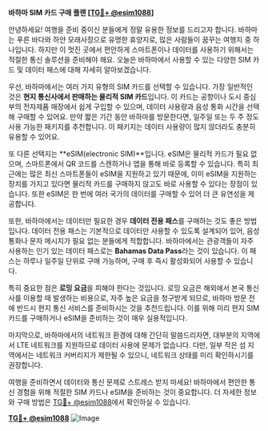 **바하마 SIM 카드 구매 플랜 [[TG💪+ @esim1088](https://t.me/s/esim1088)]**

안녕하세요! 여행을 준비 중이신 분들에게 정말 유용한 정보를 드리고자 합니다. 바하마는 푸른 바다와 하얀 모래사장으로 유명한 휴양지로, 많은 사람들이 꿈꾸는 여행지 중 하나입니다. 하지만 이 멋진 곳에서 편안하게 스마트폰이나 데이터를 사용하기 위해서는 적절한 통신 솔루션을 준비해야 해요. 오늘은 바하마에서 사용할 수 있는 다양한 SIM 카드 및 데이터 패스에 대해 자세히 알아보겠습니다.

우선, 바하마에서는 여러 가지 유형의 SIM 카드를 선택할 수 있습니다. 가장 일반적인 것은 **현지 통신사에서 판매하는 물리적 SIM 카드**입니다. 이 카드는 공항이나 도시 중심부의 전자제품 매장에서 쉽게 구입할 수 있으며, 데이터 사용량과 음성 통화 시간을 선택해 구매할 수 있어요. 만약 짧은 기간 동안 바하마를 방문한다면, 일주일 또는 두 주 정도 사용 가능한 패키지를 추천합니다. 이 패키지는 데이터 사용량이 많지 않더라도 충분히 유용할 수 있어요.

또 다른 선택지는 **eSIM(electronic SIM)**입니다. eSIM은 물리적 카드가 필요 없으며, 스마트폰에서 QR 코드를 스캔하거나 앱을 통해 바로 등록할 수 있습니다. 특히 최근에는 많은 최신 스마트폰들이 eSIM을 지원하고 있기 때문에, 이미 eSIM을 지원하는 장치를 가지고 있다면 물리적 카드를 구매하지 않고도 바로 사용할 수 있다는 장점이 있습니다. 또한 eSIM은 한 번에 여러 국가의 데이터를 구매할 수 있어 더 큰 유연성을 제공합니다.

또한, 바하마에서는 데이터만 필요한 경우 **데이터 전용 패스**를 구매하는 것도 좋은 방법입니다. 데이터 전용 패스는 기본적으로 데이터만 사용할 수 있도록 설계되어 있어, 음성 통화나 문자 메시지가 필요 없는 분들에게 적합합니다. 바하마에서는 관광객들이 자주 사용하는 인기 있는 데이터 패스로는 **Bahamas Data Pass**라는 것이 있습니다. 이 패스는 하루나 일주일 단위로 구매 가능하며, 구매 후 즉시 활성화되어 사용할 수 있습니다.

특히 중요한 점은 **로밍 요금**을 피해야 한다는 것입니다. 로밍 요금은 해외에서 본국 통신사를 이용할 때 발생하는 비용으로, 자주 높은 요금을 청구받게 되므로, 바하마 방문 전에 반드시 현지 통신 서비스를 준비하시는 것을 추천드립니다. 이를 위해 미리 현지 SIM 카드를 구매하거나 eSIM을 준비하는 것이 매우 실용적입니다.

마지막으로, 바하마에서의 네트워크 환경에 대해 간단히 말씀드리자면, 대부분의 지역에서 LTE 네트워크를 지원하므로 데이터 사용에 문제가 없습니다. 다만, 일부 작은 섬 지역에서는 네트워크 커버리지가 제한될 수 있으니, 네트워크 상태를 미리 확인하시기를 권장합니다.

여행을 준비하면서 데이터와 통신 문제로 스트레스 받지 마세요! 바하마에서 편안한 통신 경험을 위해 적절한 SIM 카드나 eSIM을 준비하는 것이 중요합니다. 더 자세한 정보와 구매 방법은 [TG💪+ @esim1088](https://t.me/s/esim1088)에서 확인하실 수 있습니다.

**[TG💪+ @esim1088](https://t.me/s/esim1088)**
![Image](https://i.postimg.cc/Y0z9fWf4/image.png)